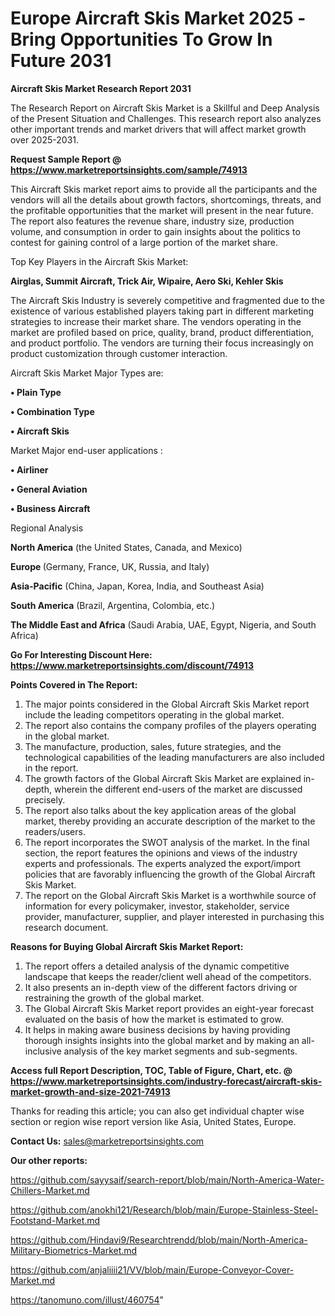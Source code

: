  # Europe Aircraft Skis Market 2025 -Bring Opportunities To Grow In Future 2031

<strong>Aircraft Skis Market Research Report 2031</strong>

The Research Report on Aircraft Skis Market is a Skillful and Deep Analysis of the Present Situation and Challenges. This research report also analyzes other important trends and market drivers that will affect market growth over 2025-2031.

<strong>Request Sample Report @ <a href=https://www.marketreportsinsights.com/sample/74913>https://www.marketreportsinsights.com/sample/74913</a></strong>

This Aircraft Skis market report aims to provide all the participants and the vendors will all the details about growth factors, shortcomings, threats, and the profitable opportunities that the market will present in the near future. The report also features the revenue share, industry size, production volume, and consumption in order to gain insights about the politics to contest for gaining control of a large portion of the market share.

Top Key Players in the Aircraft Skis Market:

<strong>Airglas, Summit Aircraft, Trick Air, Wipaire, Aero Ski, Kehler Skis</strong>

The Aircraft Skis Industry is severely competitive and fragmented due to the existence of various established players taking part in different marketing strategies to increase their market share. The vendors operating in the market are profiled based on price, quality, brand, product differentiation, and product portfolio. The vendors are turning their focus increasingly on product customization through customer interaction.

Aircraft Skis Market Major Types are:

<strong>• Plain Type

• Combination Type

• Aircraft Skis</strong>

Market Major end-user applications :

<strong>• Airliner

• General Aviation

• Business Aircraft</strong>

Regional Analysis

</u><strong><b>North America</b></strong> (the United States, Canada, and Mexico)

<strong><b>Europe </b></strong>(Germany, France, UK, Russia, and Italy)

<strong><b>Asia-Pacific</b></strong> (China, Japan, Korea, India, and Southeast Asia)

<strong><b>South America</b></strong> (Brazil, Argentina, Colombia, etc.)

<strong><b>The Middle East and Africa</b></strong> (Saudi Arabia, UAE, Egypt, Nigeria, and South Africa)

<strong>Go For Interesting Discount Here: <a href=https://www.marketreportsinsights.com/discount/74913>https://www.marketreportsinsights.com/discount/74913</a></strong>

<strong>Points Covered in The Report:</strong>
<ol>
  <li>The major points considered in the Global Aircraft Skis Market report include the leading competitors operating in the global market.</li>
  <li>The report also contains the company profiles of the players operating in the global market.</li>
  <li>The manufacture, production, sales, future strategies, and the technological capabilities of the leading manufacturers are also included in the report.</li>
  <li>The growth factors of the Global Aircraft Skis Market are explained in-depth, wherein the different end-users of the market are discussed precisely.</li>
  <li>The report also talks about the key application areas of the global market, thereby providing an accurate description of the market to the readers/users.</li>
  <li>The report incorporates the SWOT analysis of the market. In the final section, the report features the opinions and views of the industry experts and professionals. The experts analyzed the export/import policies that are favorably influencing the growth of the Global Aircraft Skis Market.</li>
  <li>The report on the Global Aircraft Skis Market is a worthwhile source of information for every policymaker, investor, stakeholder, service provider, manufacturer, supplier, and player interested in purchasing this research document.</li>
</ol>
<strong>Reasons for Buying Global Aircraft Skis Market Report:</strong>

<ol>
  <li>The report offers a detailed analysis of the dynamic competitive landscape that keeps the reader/client well ahead of the competitors.</li>
  <li>It also presents an in-depth view of the different factors driving or restraining the growth of the global market.</li>
  <li>The Global Aircraft Skis Market report provides an eight-year forecast evaluated on the basis of how the market is estimated to grow.</li>
  <li>It helps in making aware business decisions by having providing thorough insights insights into the global market and by making an all-inclusive analysis of the key market segments and sub-segments.</li>
</ol>
<strong>Access full Report Description, TOC, Table of Figure, Chart, etc. @ <a href=https://www.marketreportsinsights.com/industry-forecast/aircraft-skis-market-growth-and-size-2021-74913>https://www.marketreportsinsights.com/industry-forecast/aircraft-skis-market-growth-and-size-2021-74913</a></strong>


Thanks for reading this article; you can also get individual chapter wise section or region wise report version like Asia, United States, Europe.

<strong>Contact Us:</strong>
sales@marketreportsinsights.com

<strong>Our other reports:</strong>

<a href=https://github.com/sayysaif/search-report/blob/main/North-America-Water-Chillers-Market.md>https://github.com/sayysaif/search-report/blob/main/North-America-Water-Chillers-Market.md</a>

<a href=https://github.com/anokhi121/Research/blob/main/Europe-Stainless-Steel-Footstand-Market.md>https://github.com/anokhi121/Research/blob/main/Europe-Stainless-Steel-Footstand-Market.md</a>

<a href=https://github.com/Hindavi9/Researchtrendd/blob/main/North-America-Military-Biometrics-Market.md>https://github.com/Hindavi9/Researchtrendd/blob/main/North-America-Military-Biometrics-Market.md</a>

<a href=https://github.com/anjaliiii21/VV/blob/main/Europe-Conveyor-Cover-Market.md>https://github.com/anjaliiii21/VV/blob/main/Europe-Conveyor-Cover-Market.md</a>

<a href=https://tanomuno.com/illust/460754>https://tanomuno.com/illust/460754</a>"
